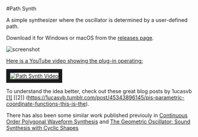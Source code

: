 #Path Synth

A simple synthesizer where the oscillator is determined by a user-defined path.

Download it for Windows or macOS from the [releases page](https://github.com/lukemcraig/PathSynth/releases).

![screenshot](https://github.com/lukemcraig/PathSynth/raw/master/PathSynth.gif)

[Here is a YouTube video showing the plug-in operating:](https://youtu.be/sveCNW9Xfos)

<a href="https://youtu.be/sveCNW9Xfos" target="_blank"><img src="https://img.youtube.com/vi/sveCNW9Xfos/maxresdefault.jpg" alt="Path Synth Video"  border="10" /></a>

To understand the idea better, check out these great blog posts by 1ucasvb [[1]](https://1ucasvb.tumblr.com/post/42881722643/the-familiar-trigonometric-functions-can-be) [[2]] (https://1ucasvb.tumblr.com/post/45343896145/pis-parametric-coordinate-functions-this-is-the).

There has also been some similar work published previouly in [Continuous Order Polygonal Waveform Synthesis](https://quod.lib.umich.edu/cgi/p/pod/dod-idx/continuous-order-polygonalwaveform-synthesis.pdf?c=icmc;idno=bbp2372.2016.104;format=pdf) and [The Geometric Oscillator: Sound Synthesis with Cyclic Shapes](https://www.researchgate.net/publication/320474486_The_Geometric_Oscillator_Sound_Synthesis_with_Cyclic_Shapes)